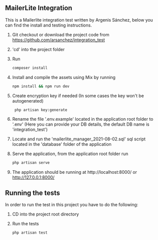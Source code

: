 ## MailerLite Integration

This is a Mailerlite integration test written by Argenis Sánchez, below you can find the install and testing instructions.

1. Git checkout or download the project code from https://github.com/arsanchez/integration_test

2. 'cd' into the project folder

3. Run 

   ```bash
   composer install
   ```

4. Install and compile the assets using Mix by running 

   ```bash
   npm install && npm run dev
   ```

5. Create encryption key if needed (In some cases the key won't be autogenerated)

   ```bash
    php artisan key:generate
   ```

6. Rename the file '.env.example' located in the application root folder to '.env' (Here you can provide your DB details, the default DB name is 'integration_test')

7. Locate and run the 'mailerlite_manager_2021-08-02.sql' sql script located in the 'database' folder of the application

8. Serve the application, from the application root folder run

   ```bash
   php artisan serve
   ```

9. The application should be running at http://localhost:8000/ or http://127.0.0.1:8000/

## Running the tests

In order to run the test in this project you have to do the following:

1. CD into the project root directory

2. Run the tests

   ```bash
   php artisan test
   ```

